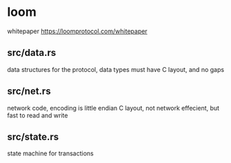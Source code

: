 loom
=====

whitepaper
https://loomprotocol.com/whitepaper

src/data.rs
-----------

data structures for the protocol, data types must have C layout, and no gaps

src/net.rs
-----------

network code, encoding is little endian C layout, not network effecient, but fast to read and write

src/state.rs
-----------

state machine for transactions

